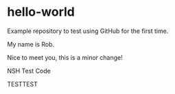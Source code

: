 # hello-world
Example repository to test using GitHub for the first time.

My name is Rob.

Nice to meet you, this is a minor change!

NSH Test Code

TESTTEST
